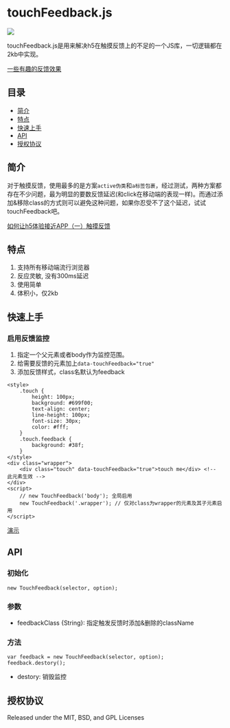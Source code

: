 # touchFeedback.js

![](http://0d077ef9e74d8.cdn.sohucs.com/pWc9ydG_gif)

touchFeedback.js是用来解决h5在触摸反馈上的不足的一个JS库，一切逻辑都在2kb中实现。

[一些有趣的反馈效果](http://www.dearhaoge.com/touchFeedback/demo/cool-feedbacks.html)

## 目录

* [简介](#简介)
* [特点](#特点)
* [快速上手](#快速上手)
* [API](#API)
* [授权协议](#授权协议)

## 简介

对于触摸反馈，使用最多的是方案``active伪类``和``a标签包裹``，经过测试，两种方案都存在不少问题，最为明显的要数反馈延迟(和click在移动端的表现一样)。而通过添加&移除class的方式则可以避免这种问题，如果你忍受不了这个延迟，试试touchFeedback吧。

[如何让h5体验接近APP（一）触摸反馈](http://note.youdao.com/noteshare?id=6acccc8bebfe14b33029d7905b9727db)

## 特点

1. 支持所有移动端流行浏览器
2. 反应灵敏, 没有300ms延迟
3. 使用简单
4. 体积小，仅2kb

## 快速上手

### 启用反馈监控

1. 指定一个父元素或者body作为监控范围。
2. 给需要反馈的元素加上``data-touchFeedback="true"``
3. 添加反馈样式，class名默认为feedback
	
```
<style>
    .touch {
        height: 100px;
        background: #699f00;
        text-align: center;
        line-height: 100px;
        font-size: 30px;
        color: #fff;
    }
    .touch.feedback {
        background: #38f;
    }
</style>
<div class="wrapper">
    <div class="touch" data-touchFeedback="true">touch me</div> <!-- 此元素生效 -->
</div>
<script>
	// new TouchFeedback('body'); 全局启用
	new TouchFeedback('.wrapper'); // 仅对class为wrapper的元素及其子元素启用
</script>
```

[演示](http://www.dearhaoge.com/touchFeedback/demo/basic.html)

## API

### 初始化

	new TouchFeedback(selector, option);

### 参数

* feedbackClass {String}: 指定触发反馈时添加&删除的className

### 方法

	var feedback = new TouchFeedback(selector, option);
	feedback.destory();

* destory: 销毁监控


## 授权协议

Released under the MIT, BSD, and GPL Licenses


	




